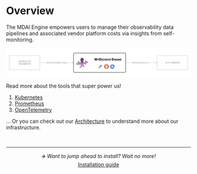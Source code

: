 # Overview

The MDAI Engine empowers users to manage their observability data pipelines and associated vendor platform costs via insights from self-monitoring.

[![Overview](./media/overview.png)](./media/overview.png)

Read more about the tools that super power us!
1. [Kubernetes](https://kubernetes.io/)
2. [Prometheus](https://prometheus.io/)
3. [OpenTelemetry](https://opentelemetry.io/)

... Or you can check out our [Architecture](./intro/architecture.md) to understand more about our infrastructure.

<br />

----

<p style="text-align: center;">
  <em>✈️ Want to jump ahead to install? Wait no more!</em><br />
  <a href="./install/installation.md">Installation guide</a>
</p>

